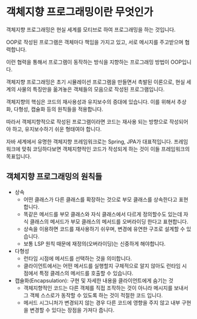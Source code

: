 # 객체지향 프로그래밍이란 무엇인가

객체지향 프로그래밍은 현실 세계를 모티브로 하여 프로그래밍을 하는 것입니다.

OOP로 작성된 프로그램은 객체마다 책임을 가지고 있고, 서로 메시지를 주고받으며 협력합니다.

이런 협력을 통해서 프로그램이 동작하는 방식을 지향하는 프로그래밍 방법이 OOP입니다.

객체지향 프로그래밍은 초기 시뮬레이션 프로그램을 만들면서 촉발된 이론으로, 현실 세계의 사물의 특징만을 옮겨놓은 객체들의 모음으로 작성된 프로그램입니다.

객체지향의 핵심은 코드의 재사용성과 유지보수의 증대에 있습니다. 이를 위해서 추상화, 다형성, 캡슐화 등의 원칙들을 적용합니다.

따라서 객체지향적으로 작성된 프로그램이라면 코드는 재사용 되는 방향으로 작성되어야 하고, 유지보수하기 쉬운 형태여야 합니다.

자바 세계에서 유명한 객체지향 프레임워크로는 Spring, JPA가 대표적입니다. 프레임워크에 맞춰 코딩하다보면 객체지향적인 코드가 작성되게 하는 것이 이들 프레임워크의 목표입니다.

## 객체지향 프로그래밍의 원칙들

- 상속
  - 어떤 클래스가 다른 클래스를 확장하는 것으로 부모 클래스를 상속한다고 표현합니다.
  - 똑같은 메서드를 부모 클래스와 자식 클래스에서 다르게 정의할수도 있는데 자식 클래스의 메서드가 부모 클래스의 메서드를 오버라이딩 한다고 표현합니다.
  - 상속을 이용하면 코드를 재사용하기 쉬우며, 변경에 유연한 구조로 설계할 수 있습니다.
  - 보통 LSP 원칙 때문에 재정의(오버라이딩)는 신중하게 해야합니다.
- 다형성
  - 런타임 시점에 메서드를 선택하는 것을 의미합니다.
  - 클라이언트에서는 어떤 메서드를 실행할지 구체적으로 알지 않아도 런타임 시점에서 특정 클레스의 메서드를 호출할 수 있습니다.
- 캡슐화(Encapsulation): 구현 및 자세한 내용을 클라이언트에게 숨기는 것
  - 객체지향적인 코드는 다른 객체를 직접 조작하는 것이 아니라 메시지를 보내서 그 객체 스스로가 동작할 수 있도록 하는 것이 적절한 코드 입니다.
  - 메서드 시그니처가 변경되지 않는 경우 다른 코드에 영향을 주지 않고 내부 구현을 변경할 수 있다는 장점을 가져다 줍니다.
